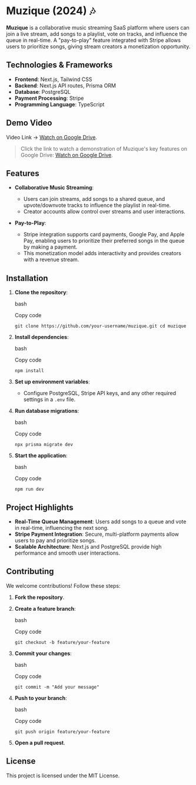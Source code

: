 Muzique (2024) 🎶
=================

**Muzique** is a collaborative music streaming SaaS platform where users can join a live stream, add songs to a playlist, vote on tracks, and influence the queue in real-time. A "pay-to-play" feature integrated with Stripe allows users to prioritize songs, giving stream creators a monetization opportunity.

Technologies & Frameworks
-------------------------

-   **Frontend**: Next.js, Tailwind CSS
-   **Backend**: Next.js API routes, Prisma ORM
-   **Database**: PostgreSQL
-   **Payment Processing**: Stripe
-   **Programming Language**: TypeScript

## Demo Video
Video Link -> 
[Watch on Google Drive](https://drive.google.com/file/d/1yyzFFe-qZ8xw1_UGXKmLfKlM94GJpFTf/view?usp=drive_link).

> Click the link to watch a demonstration of Muzique's key features on Google Drive: [Watch on Google Drive](https://drive.google.com/file/d/1yyzFFe-qZ8xw1_UGXKmLfKlM94GJpFTf/view?usp=drive_link).

Features
--------

-   **Collaborative Music Streaming**:

    -   Users can join streams, add songs to a shared queue, and upvote/downvote tracks to influence the playlist in real-time.
    -   Creator accounts allow control over streams and user interactions.
-   **Pay-to-Play**:

    -   Stripe integration supports card payments, Google Pay, and Apple Pay, enabling users to prioritize their preferred songs in the queue by making a payment.
    -   This monetization model adds interactivity and provides creators with a revenue stream.

Installation
------------

1.  **Clone the repository**:

    bash

    Copy code

    `git clone https://github.com/your-username/muzique.git
    cd muzique`

2.  **Install dependencies**:

    bash

    Copy code

    `npm install`

3.  **Set up environment variables**:

    -   Configure PostgreSQL, Stripe API keys, and any other required settings in a `.env` file.
4.  **Run database migrations**:

    bash

    Copy code

    `npx prisma migrate dev`

5.  **Start the application**:

    bash

    Copy code

    `npm run dev`

Project Highlights
------------------

-   **Real-Time Queue Management**: Users add songs to a queue and vote in real-time, influencing the next song.
-   **Stripe Payment Integration**: Secure, multi-platform payments allow users to pay and prioritize songs.
-   **Scalable Architecture**: Next.js and PostgreSQL provide high performance and smooth user interactions.

Contributing
------------

We welcome contributions! Follow these steps:

1.  **Fork the repository**.
2.  **Create a feature branch**:

    bash

    Copy code

    `git checkout -b feature/your-feature`

3.  **Commit your changes**:

    bash

    Copy code

    `git commit -m "Add your message"`

4.  **Push to your branch**:

    bash

    Copy code

    `git push origin feature/your-feature`

5.  **Open a pull request**.

License
-------

This project is licensed under the MIT License.

